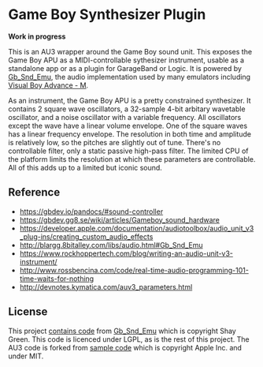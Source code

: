 # Game Boy Synthesizer Plugin

**Work in progress**

This is an AU3 wrapper around the Game Boy sound unit. This exposes the Game Boy APU as a MIDI-controllable sythesizer instrument, usable as a standalone app or as a plugin for GarageBand or Logic. It is powered by [Gb_Snd_Emu](http://blargg.8bitalley.com/libs/audio.html#Gb_Snd_Emu), the audio implementation used by many emulators including [Visual Boy Advance - M](https://github.com/visualboyadvance-m/visualboyadvance-m).

As an instrument, the Game Boy APU is a pretty constrained synthesizer. It contains 2 square wave oscillators, a 32-sample 4-bit arbitary wavetable oscillator, and a noise oscillator with a variable frequency. All oscillators except the wave have a linear volume envelope. One of the square waves has a linear frequency envelope. The resolution in both time and amplitude is relatively low, so the pitches are slightly out of tune. There's no controllable filter, only a static passive high-pass filter. The limited CPU of the platform limits the resolution at which these parameters are controllable. All of this adds up to a limited but iconic sound.

## Reference

- https://gbdev.io/pandocs/#sound-controller
- https://gbdev.gg8.se/wiki/articles/Gameboy_sound_hardware
- https://developer.apple.com/documentation/audiotoolbox/audio_unit_v3_plug-ins/creating_custom_audio_effects
- http://blargg.8bitalley.com/libs/audio.html#Gb_Snd_Emu
- https://www.rockhoppertech.com/blog/writing-an-audio-unit-v3-instrument/
- http://www.rossbencina.com/code/real-time-audio-programming-101-time-waits-for-nothing
- http://devnotes.kymatica.com/auv3_parameters.html

## License

This project [contains code](Shared/AudioUnit/Support/Gb_Snd_Emu-0.1.4) from [Gb_Snd_Emu](http://blargg.8bitalley.com/libs/audio.html#Gb_Snd_Emu) which is copyright Shay Green. This code is licenced under LGPL, as is the rest of this project. The AU3 code is forked from [sample code](https://developer.apple.com/documentation/audiotoolbox/audio_unit_v3_plug-ins/creating_custom_audio_effects) which is copyright Apple Inc. and under MIT.
